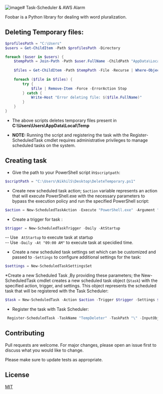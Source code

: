 ![image](https://github.com/Nikhil-Singh25/ec2alarm-taskschdlr/assets/92309384/957dd8bb-28e3-4982-986c-6171cbd92d84)# Task-Scheduler & AWS Alarm

Foobar is a Python library for dealing with word pluralization.

## Deleting Temporary files:

```powershell
$profilesPath = "C:\Users"
$users = Get-ChildItem -Path $profilesPath -Directory

foreach ($user in $users) {
    $tempPath = Join-Path -Path $user.FullName -ChildPath "AppData\Local\Temp"
    
    $files = Get-ChildItem -Path $tempPath -File -Recurse | Where-Object { -not $_.PSIsContainer }
    
    foreach ($file in $files) {
        try {
            $file | Remove-Item -Force -ErrorAction Stop
        } catch {
            Write-Host "Error deleting file: $($file.FullName)"
        }
    }
}

```
* The above scripts deletes temporary files present in **C:\Users\Users\AppData\Local\Temp**

* **NOTE:** Running the script and registering the task with the Register-ScheduledTask cmdlet requires administrative privileges to manage scheduled tasks on the system.

## Creating task  
* Give the path to your PowerShell script in```$scriptpath```:
```powershell
$scriptPath = "C:\Users\NikhilS\Desktop\DeleteTemporary.ps1"
```
*	Create new scheduled task action; ```$action``` variable represents an action that will execute PowerShell.exe with the necessary parameters to bypass the execution policy and run the specified PowerShell script:
```powershell
$action = New-ScheduledTaskAction -Execute "PowerShell.exe" -Argument "-ExecutionPolicy Bypass -File `"$scriptPath`""
```
* Create a trigger for task :
```powershell
$trigger = New-ScheduledTaskTrigger -Daily -AtStartup
```
-- Use ``` AtStartup``` to execute task at startup  
-- Use ```-Daily -At "09:00 AM"``` to execute task at specidied time. 

* Create a new scheduled task settings set which can be customized and passed to ```-Settings``` to configure additional  settings for the task: 
```powershell
$settings = New-ScheduledTaskSettingsSet
```
*Create a new Scheduled Task ,By providing these parameters; the New-ScheduledTask cmdlet creates a new scheduled task object (```$task```) with the specified action, trigger, and settings. This object represents the scheduled task that will be registered with the Task Scheduler:
```powershell
$task = New-ScheduledTask -Action $action -Trigger $trigger -Settings $settings
```
* Register the task with Task Scheduler:

```powershell
 Register-ScheduledTask -TaskName "TempDeleter" -TaskPath "\" -InputObject $Task -User "SYSTEM"

```

## Contributing

Pull requests are welcome. For major changes, please open an issue first
to discuss what you would like to change.

Please make sure to update tests as appropriate.

## License

[MIT](https://choosealicense.com/licenses/mit/)
